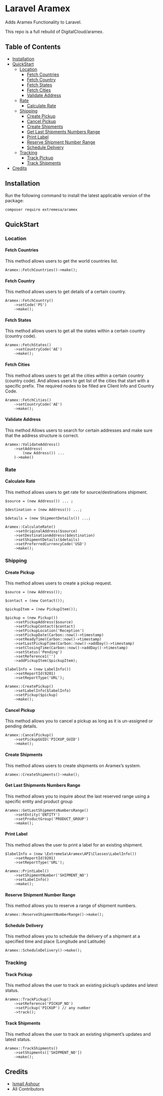# Laravel Aramex

Adds Aramex Functionality to Laravel.

This repo is a full rebuild of DigitalCloud/aramex.

## Table of Contents

* [Installation](#installation)
* [QuickStart](#quickstart)
    * [Location](#location)
        * [Fetch Countries](#fetch-countries)
        * [Fetch Country](#fetch-country)
        * [Fetch States](#fetch-states)
        * [Fetch Cities](#fetch-cities)
        * [Validate Address](#validate-address)
    * [Rate](#rate)
        * [Calculate Rate](#calculate-rate)
    * [Shipping](#shipping)
        * [Create Pickup](#create-pickup)
        * [Cancel Pickup](#cancel-Pickup)
        * [Create Shipments](#create-shipments)
        * [Get Last Shipments Numbers Range](#get-last-shipments-numbers-range)
        * [Print Label](#print-label)
        * [Reserve Shipment Number Range](#reserve-shipment-number-range)
        * [Schedule Delivery](#schedule-delivery)
    * [Tracking](#tracking)
        * [Track Pickup](#track-pickup)
        * [Track Shipments](#track-shipments)
* [Credits](#credits)

## Installation

Run the following command to install the latest applicable version of the package: 
    
    composer require extremesa/aramex

## QuickStart

### Location

#### Fetch Countries
This method allows users to get the world countries list.

    Aramex::FetchCountries()->make();

#### Fetch Country
This method allows users to get details of a certain country. 

    Aramex::FetchCountry()
        ->setCode('PS')
        ->make();

#### Fetch States
This method allows users to get all the states within a certain country (country code).

    Aramex::FetchStates()
        ->setCountryCode('AE')
        ->make();

#### Fetch Cities
This method allows users to get all the cities within a certain country (country code). And allows users to get list of the cities that start with a specific prefix. The required nodes to be filled are Client Info and Country Code. 

    Aramex::FetchCities()
        ->setCountryCode('AE')
        ->make();

#### Validate Address
This method Allows users to search for certain addresses and make sure that the address structure is correct. 
 
    Aramex::ValidateAddress()
        ->setAddress(
            (new Address()) ...
        )->make()

### Rate

#### Calculate Rate
This method allows users to get rate for source/destinations shipment.

    $source = (new Address()) ... ;

    $destination = (new Address()) ...;

    $details = (new ShipmentDetails()) ...;

    Aramex::CalculateRate()
        ->setOriginalAddress($source)
        ->setDestinationAddress($destination)
        ->setShipmentDetails($details)
        ->setPreferredCurrencyCode('USD')
        ->make();

### Shipping

#### Create Pickup
This method allows users to create a pickup request.

    $source = (new Address());
    
    $contact = (new Contact());
        
    $pickupItem = (new PickupItem());
    
    $pickup = (new Pickup())
        ->setPickupAddress($source)
        ->setPickupContact($contact)
        ->setPickupLocation('Reception')
        ->setPickupDate(Carbon::now()->timestamp)
        ->setReadyTime(Carbon::now()->timestamp)
        ->setLastPickupTime(Carbon::now()->addDay()->timestamp)
        ->setClosingTime(Carbon::now()->addDay()->timestamp)
        ->setStatus('Pending')
        ->setReference1('')
        ->addPickupItem($pickupItem);
        
    $labelInfo = (new LabelInfo())
        ->setReportId(9201)
        ->setReportType('URL');
        
    Aramex::CreatePickup()
        ->setLabelInfo($labelInfo)
        ->setPickup($pickup)
        ->make();

#### Cancel Pickup
This method allows you to cancel a pickup as long as it is un-assigned or pending details.

    Aramex::CancelPickup()
        ->setPickupGUID('PICKUP_GUID')
        ->make();

#### Create Shipments
This method allows users to create shipments on Aramex’s system.

    Aramex::CreateShipments()->make();

#### Get Last Shipments Numbers Range
This method allows you to inquire about the last reserved range using a specific entity and product group

    Aramex::GetLastShipmentsNumbersRange()
        ->setEntity('ENTITY')
        ->setProductGroup('PRODUCT_GROUP')
        ->make();

#### Print Label
This method allows the user to print a label for an existing shipment.

    $labelInfo = (new \ExtremeSa\Aramex\API\Classes\LabelInfo())
        ->setReportId(9201)
        ->setReportType('URL');
        
    Aramex::PrintLabel()
        ->setShipmentNumber('SHIPMENT_NO')
        ->setLabelInfo()
        ->make();

#### Reserve Shipment Number Range
This method allows you to reserve a range of shipment numbers.

    Aramex::ReserveShipmentNumberRange()->make();

#### Schedule Delivery
This method allows you to schedule the delivery of a shipment at a specified time and place (Longitude and Latitude)

    Aramex::ScheduleDelivery()->make();

### Tracking

#### Track Pickup
This method allows the user to track an existing pickup’s updates and latest status.

    Aramex::TrackPickup()
        ->setReference('PICKUP_NO')
        ->setPickup('PICKUP') // any number
        ->track();

#### Track Shipments
This method allows the user to track an existing shipment’s updates and latest status.

    Aramex::TrackShipments()
        ->setShipments(['SHIPMENT_NO'])
        ->make();
        
## Credits

* [Ismail Ashour](https://github.com/drashoor/)
* All Contributors
